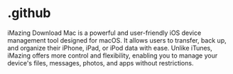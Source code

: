 # .github
iMazing Download Mac is a powerful and user-friendly iOS device management tool designed for macOS. It allows users to transfer, back up, and organize their iPhone, iPad, or iPod data with ease. Unlike iTunes, iMazing offers more control and flexibility, enabling you to manage your device's files, messages, photos, and apps without restrictions.
